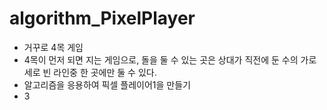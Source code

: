 # algorithm_PixelPlayer
- 거꾸로 4목 게임
- 4목이 먼저 되면 지는 게임으로, 돌을 둘 수 있는 곳은 상대가 직전에 둔 수의 가로 세로 빈 라인중 한 곳에만 둘 수 있다. 
- 알고리즘을 응용하여 픽셀 플레이어1을 만들기
- 3
